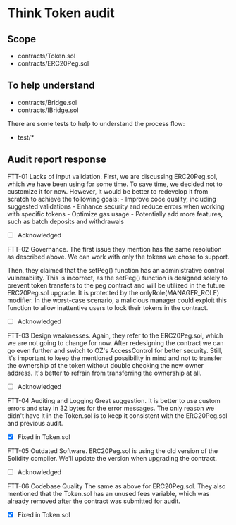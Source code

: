 # Think Token audit

## Scope

- contracts/Token.sol
- contracts/ERC20Peg.sol

## To help understand

- contracts/Bridge.sol
- contracts/IBridge.sol

There are some tests to help to understand the process flow:

- test/\*

## Audit report response

FTT-01 Lacks of input validation.
First, we are discussing ERC20Peg.sol, which we have been using for some time. To save time, we decided not to customize it for now. However, it would be better to redevelop it from scratch to achieve the following goals: - Improve code quality, including suggested validations - Enhance security and reduce errors when working with specific tokens - Optimize gas usage - Potentially add more features, such as batch deposits and withdrawals

- [ ] Acknowledged

FTT-02 Governance.
The first issue they mention has the same resolution as described above. We can work with only the tokens we chose to support.

Then, they claimed that the setPeg() function has an administrative control vulnerability. This is incorrect, as the setPeg() function is designed solely to prevent token transfers to the peg contract and will be utilized in the future ERC20Peg.sol upgrade. It is protected by the onlyRole(MANAGER_ROLE) modifier. In the worst-case scenario, a malicious manager could exploit this function to allow inattentive users to lock their tokens in the contract.

- [ ] Acknowledged

FTT-03 Design weaknesses.
Again, they refer to the ERC20Peg.sol, which we are not going to change for now.
After redesigning the contract we can go even further and switch to OZ's AccessControl for better security.
Still, it's important to keep the mentioned possibility in mind and not to transfer the ownership of the token
without double checking the new owner address. It's better to refrain from transferring the ownership at all.

- [ ] Acknowledged

FTT-04 Auditing and Logging
Great suggestion. It is better to use custom errors and stay in 32 bytes for the error messages.
The only reason we didn't have it in the Token.sol is to keep it consistent with the ERC20Peg.sol and previous audit.

- [x] Fixed in Token.sol

FTT-05 Outdated Software.
ERC20Peg.sol is using the old version of the Solidity compiler.
We'll update the version when upgrading the contract.

- [ ] Acknowledged

FTT-06 Codebase Quality
The same as above for ERC20Peg.sol.
They also mentioned that the Token.sol has an unused fees variable, which was already removed
after the contract was submitted for audit.

- [x] Fixed in Token.sol
